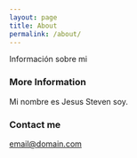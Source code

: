```yaml
---
layout: page
title: About
permalink: /about/
---
```


Información sobre mi

### More Information

Mi nombre es Jesus Steven soy.

### Contact me

[email@domain.com](mailto:jsrey@udistrital.edu.co)
